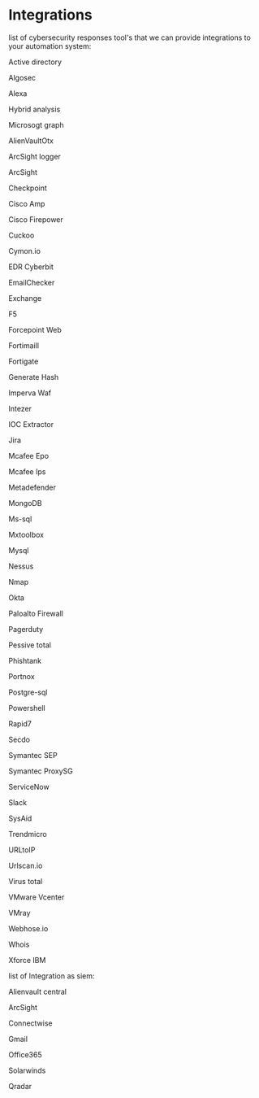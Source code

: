 # Integrations
list of cybersecurity responses tool's that we can provide integrations to your automation system:

Active directory

Algosec

Alexa

Hybrid analysis

Microsogt graph

AlienVaultOtx

ArcSight logger

ArcSight

Checkpoint

Cisco Amp

Cisco Firepower

Cuckoo

Cymon.io

EDR Cyberbit

EmailChecker

Exchange

F5

Forcepoint Web

Fortimaill

Fortigate

Generate Hash

Imperva Waf

Intezer

IOC Extractor

Jira

Mcafee Epo

Mcafee Ips

Metadefender

MongoDB

Ms-sql

Mxtoolbox

Mysql

Nessus

Nmap

Okta

Paloalto Firewall

Pagerduty

Pessive total

Phishtank

Portnox

Postgre-sql

Powershell

Rapid7

Secdo

Symantec SEP

Symantec ProxySG

ServiceNow

Slack

SysAid

Trendmicro

URLtoIP

Urlscan.io

Virus total

VMware Vcenter

VMray

Webhose.io

Whois

Xforce IBM

list of Integration as siem:

Alienvault central

ArcSight

Connectwise

Gmail

Office365

Solarwinds

Qradar
